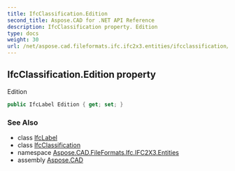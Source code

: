 ```yaml
---
title: IfcClassification.Edition
second_title: Aspose.CAD for .NET API Reference
description: IfcClassification property. Edition
type: docs
weight: 30
url: /net/aspose.cad.fileformats.ifc.ifc2x3.entities/ifcclassification/edition/
---
```

## IfcClassification.Edition property

Edition

```csharp
public IfcLabel Edition { get; set; }
```

### See Also

* class [IfcLabel](../../../aspose.cad.fileformats.ifc.ifc2x3.types/ifclabel/)
* class [IfcClassification](../)
* namespace [Aspose.CAD.FileFormats.Ifc.IFC2X3.Entities](../../ifcclassification/)
* assembly [Aspose.CAD](../../../)


